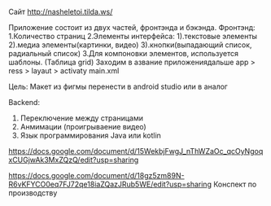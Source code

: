 Сайт http://nasheletoi.tilda.ws/



Приложение состоит из двух частей, фронтэнда и бэкэнда. Фронтэнд:
1.Количество страниц 
2.Элементы интерфейса: 
   1).текстовые элементы 
   2).медиа элементы(картинки, видео) 
   3).кнопки(выпадающий список, радиальный список) 
3.Для компоновки элементов, используется шаблоны. (Таблица grid)   Заходим в азвание приложениядальше app > ress > layaut > activaty main.xml


Цель:
Макет из фигмы перенести в android studio или в аналог

Backend:
1) Переключение между страницами
2) Анмимации (проигрываение видео)
3) Язык программирования Java или kotlin



https://docs.google.com/document/d/15WekbjFwgJ_nThWZaOc_qcOyNgoqxCUGjwAk3MxZQzQ/edit?usp=sharing

https://docs.google.com/document/d/18gz5zm89N-R6vKFYCO0eq7FJ72qe18iaZQazJRub5WE/edit?usp=sharing Конспект по производству

